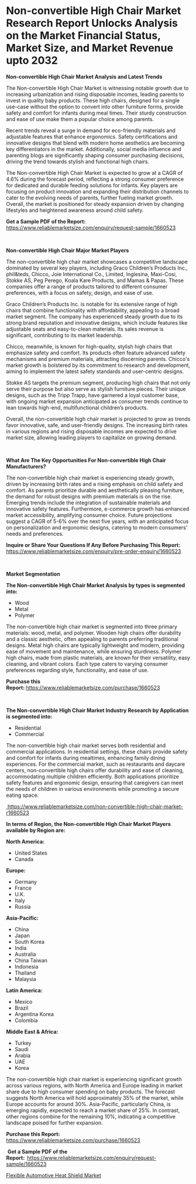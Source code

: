 <p><h1>Non-convertible High Chair Market Research Report Unlocks Analysis on the Market Financial Status, Market Size, and Market Revenue upto 2032</h1></p><p><strong>Non-convertible High Chair Market Analysis and Latest Trends</strong></p>
<p><p>The Non-convertible High Chair Market is witnessing notable growth due to increasing urbanization and rising disposable incomes, leading parents to invest in quality baby products. These high chairs, designed for a single use-case without the option to convert into other furniture forms, provide safety and comfort for infants during meal times. Their sturdy construction and ease of use make them a popular choice among parents. </p><p>Recent trends reveal a surge in demand for eco-friendly materials and adjustable features that enhance ergonomics. Safety certifications and innovative designs that blend with modern home aesthetics are becoming key differentiators in the market. Additionally, social media influence and parenting blogs are significantly shaping consumer purchasing decisions, driving the trend towards stylish and functional high chairs. </p><p>The Non-convertible High Chair Market is expected to grow at a CAGR of 4.6% during the forecast period, reflecting a strong consumer preference for dedicated and durable feeding solutions for infants. Key players are focusing on product innovation and expanding their distribution channels to cater to the evolving needs of parents, further fueling market growth. Overall, the market is positioned for steady expansion driven by changing lifestyles and heightened awareness around child safety.</p></p>
<p><strong>Get a Sample PDF of the Report:&nbsp;</strong> <a href="https://www.reliablemarketsize.com/enquiry/request-sample/1660523?utm_campaign=1131&utm_medium=2&utm_source=Github&utm_content=ia&utm_term=17012025&utm_id=non-convertible-high-chair">https://www.reliablemarketsize.com/enquiry/request-sample/1660523</a></p>
<p>&nbsp;</p>
<p><strong>Non-convertible High Chair Major Market Players</strong></p>
<p><p>The non-convertible high chair market showcases a competitive landscape dominated by several key players, including Graco Children’s Products Inc., phil&teds, Chicco, Joie International Co., Limited, Inglesina, Maxi-Cosi, Stokke AS, Peg Perego, Koala Kare Products, and Mamas & Papas. These companies offer a range of products tailored to different consumer preferences, with a focus on safety, design, and ease of use.</p><p>Graco Children’s Products Inc. is notable for its extensive range of high chairs that combine functionality with affordability, appealing to a broad market segment. The company has experienced steady growth due to its strong brand reputation and innovative designs, which include features like adjustable seats and easy-to-clean materials. Its sales revenue is significant, contributing to its market leadership.</p><p>Chicco, meanwhile, is known for high-quality, stylish high chairs that emphasize safety and comfort. Its products often feature advanced safety mechanisms and premium materials, attracting discerning parents. Chicco's market growth is bolstered by its commitment to research and development, aiming to implement the latest safety standards and user-centric designs.</p><p>Stokke AS targets the premium segment, producing high chairs that not only serve their purpose but also serve as stylish furniture pieces. Their unique designs, such as the Tripp Trapp, have garnered a loyal customer base, with ongoing market expansion anticipated as consumer trends continue to lean towards high-end, multifunctional children’s products.</p><p>Overall, the non-convertible high chair market is projected to grow as trends favor innovative, safe, and user-friendly designs. The increasing birth rates in various regions and rising disposable incomes are expected to drive market size, allowing leading players to capitalize on growing demand.</p></p>
<p>&nbsp;</p>
<p><strong>What Are The Key Opportunities For Non-convertible High Chair Manufacturers?</strong></p>
<p><p>The non-convertible high chair market is experiencing steady growth, driven by increasing birth rates and a rising emphasis on child safety and comfort. As parents prioritize durable and aesthetically pleasing furniture, the demand for robust designs with premium materials is on the rise. Emerging trends include the integration of sustainable materials and innovative safety features. Furthermore, e-commerce growth has enhanced market accessibility, amplifying consumer choice. Future projections suggest a CAGR of 5-6% over the next five years, with an anticipated focus on personalization and ergonomic designs, catering to modern consumers' needs and preferences.</p></p>
<p><strong>Inquire or Share Your Questions If Any Before Purchasing This Report:</strong> <a href="https://www.reliablemarketsize.com/enquiry/pre-order-enquiry/1660523?utm_campaign=1131&utm_medium=2&utm_source=Github&utm_content=ia&utm_term=17012025&utm_id=non-convertible-high-chair">https://www.reliablemarketsize.com/enquiry/pre-order-enquiry/1660523</a></p>
<p>&nbsp;</p>
<p><strong>Market Segmentation</strong></p>
<p><strong>The Non-convertible High Chair Market Analysis by types is segmented into:</strong></p>
<p><ul><li>Wood</li><li>Metal</li><li>Polymer</li></ul></p>
<p><p>The non-convertible high chair market is segmented into three primary materials: wood, metal, and polymer. Wooden high chairs offer durability and a classic aesthetic, often appealing to parents preferring traditional designs. Metal high chairs are typically lightweight and modern, providing ease of movement and maintenance, while ensuring sturdiness. Polymer high chairs, made from plastic materials, are known for their versatility, easy cleaning, and vibrant colors. Each type caters to varying consumer preferences regarding style, functionality, and ease of use.</p></p>
<p><strong>Purchase this Report:&nbsp;</strong><a href="https://www.reliablemarketsize.com/purchase/1660523?utm_campaign=1131&utm_medium=2&utm_source=Github&utm_content=ia&utm_term=17012025&utm_id=non-convertible-high-chair">https://www.reliablemarketsize.com/purchase/1660523</a></p>
<p>&nbsp;</p>
<p><strong>The Non-convertible High Chair Market Industry Research by Application is segmented into:</strong></p>
<p><ul><li>Residential</li><li>Commercial</li></ul></p>
<p><p>The non-convertible high chair market serves both residential and commercial applications. In residential settings, these chairs provide safety and comfort for infants during mealtimes, enhancing family dining experiences. For the commercial market, such as restaurants and daycare centers, non-convertible high chairs offer durability and ease of cleaning, accommodating multiple children efficiently. Both applications prioritize safety features and ergonomic design, ensuring that caregivers can meet the needs of children in various environments while promoting a secure eating space.</p></p>
<p><a href="https://www.reliablemarketsize.com/non-convertible-high-chair-market-r1660523?utm_campaign=1131&utm_medium=2&utm_source=Github&utm_content=ia&utm_term=17012025&utm_id=non-convertible-high-chair">&nbsp;https://www.reliablemarketsize.com/non-convertible-high-chair-market-r1660523</a></p>
<p><strong>In terms of Region, the Non-convertible High Chair Market Players available by Region are:</strong></p>
<p>
    <p> <strong> North America: </strong>
        <ul>
            <li>United States</li>
            <li>Canada</li>
        </ul>
        </p> 
    <p> <strong> Europe: </strong>
        <ul>
            <li>Germany</li>
            <li>France</li>
            <li>U.K.</li>
            <li>Italy</li>
            <li>Russia</li>
        </ul>
        </p> 
    <p> <strong> Asia-Pacific: </strong>
        <ul>
            <li>China</li>
            <li>Japan</li>
            <li>South Korea</li>
            <li>India</li>
            <li>Australia</li>
            <li>China Taiwan</li>
            <li>Indonesia</li>
            <li>Thailand</li>
            <li>Malaysia</li>
        </ul>
        </p> 
    <p> <strong> Latin America: </strong>
        <ul>
            <li>Mexico</li>
            <li>Brazil</li>
            <li>Argentina Korea</li>
            <li>Colombia</li>
        </ul>
        </p> 
    <p> <strong> Middle East & Africa: </strong>
        <ul>
            <li>Turkey</li>
            <li>Saudi</li>
            <li>Arabia</li>
            <li>UAE</li>
            <li>Korea</li>
        </ul>
    </p>
    </p>
<p><p>The non-convertible high chair market is experiencing significant growth across various regions, with North America and Europe leading in market share due to high consumer spending on baby products. The forecast suggests North America will hold approximately 35% of the market, while Europe accounts for around 30%. Asia-Pacific, particularly China, is emerging rapidly, expected to reach a market share of 25%. In contrast, other regions combine for the remaining 10%, indicating a competitive landscape poised for further expansion.</p></p>
<p><strong>Purchase this Report: </strong><a href="https://www.reliablemarketsize.com/purchase/1660523?utm_campaign=1131&utm_medium=2&utm_source=Github&utm_content=ia&utm_term=17012025&utm_id=non-convertible-high-chair">https://www.reliablemarketsize.com/purchase/1660523</a></p>
<p>&nbsp;<strong>Get a Sample PDF of the Report:&nbsp;&nbsp;</strong><a href="https://www.reliablemarketsize.com/enquiry/request-sample/1660523?utm_campaign=1131&utm_medium=2&utm_source=Github&utm_content=ia&utm_term=17012025&utm_id=non-convertible-high-chair">https://www.reliablemarketsize.com/enquiry/request-sample/1660523</a></p>
<p><strong></strong></p>
<p><p><a href="https://github.com/CliffMedina6/Market-Research-Report-List-7/blob/main/flexible-automotive-heat-shield-market.md?utm_campaign=1131&utm_medium=2&utm_source=Github&utm_content=ia&utm_term=17012025&utm_id=non-convertible-high-chair">Flexible Automotive Heat Shield Market</a></p></p>